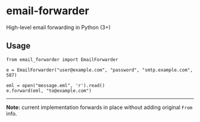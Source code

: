 # email-forwarder
High-level email forwarding in Python (3+)

## Usage
```python3
from email_forwarder import EmailForwarder

e = EmailForwarder("user@example.com", "password", "smtp.example.com", 587)

eml = open("message.eml", 'r').read()
e.forward(eml, "to@example.com")
```
---
**Note:** current implementation forwards in place without adding original `From` info.
